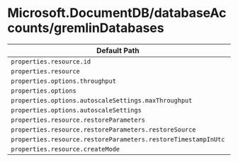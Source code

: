# Microsoft.DocumentDB/databaseAccounts/gremlinDatabases

| Default Path | Alias |
|---|---|
| `properties.resource.id` | `Microsoft.DocumentDB/databaseAccounts/gremlinDatabases/resource.id` |
| `properties.resource` | `Microsoft.DocumentDB/databaseAccounts/gremlinDatabases/resource` |
| `properties.options.throughput` | `Microsoft.DocumentDB/databaseAccounts/gremlinDatabases/options.throughput` |
| `properties.options` | `Microsoft.DocumentDB/databaseAccounts/gremlinDatabases/options` |
| `properties.options.autoscaleSettings.maxThroughput` | `Microsoft.DocumentDB/databaseAccounts/gremlinDatabases/options.autoscaleSettings.maxThroughput` |
| `properties.options.autoscaleSettings` | `Microsoft.DocumentDB/databaseAccounts/gremlinDatabases/options.autoscaleSettings` |
| `properties.resource.restoreParameters` | `Microsoft.DocumentDB/databaseAccounts/gremlinDatabases/resource.restoreParameters` |
| `properties.resource.restoreParameters.restoreSource` | `Microsoft.DocumentDB/databaseAccounts/gremlinDatabases/resource.restoreParameters.restoreSource` |
| `properties.resource.restoreParameters.restoreTimestampInUtc` | `Microsoft.DocumentDB/databaseAccounts/gremlinDatabases/resource.restoreParameters.restoreTimestampInUtc` |
| `properties.resource.createMode` | `Microsoft.DocumentDB/databaseAccounts/gremlinDatabases/resource.createMode` |

